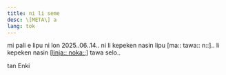```yaml
---
title: ni li seme
desc: \[META\] a
lang: tok
---
```

mi pali e lipu ni lon 2025..06..14.. ni li kepeken nasin lipu \[ma:: tawa:: n::\].. li kepeken nasin [\[linja:: noka::\]](https://getbootstrap.com/2.3.2/index.html) tawa selo..

tan Enki
